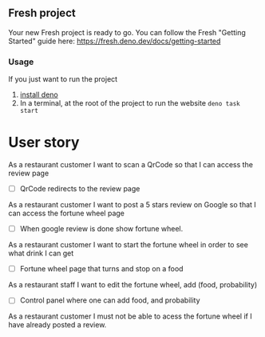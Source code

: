 ## Fresh project

Your new Fresh project is ready to go. You can follow the Fresh "Getting
Started" guide here: https://fresh.deno.dev/docs/getting-started

### Usage

If you just want to run the project 
1. [install deno](https://deno.land/manual/getting_started/installation) 
2. In a terminal, at the root of the project to run the website `deno task start`

# User story 

As a restaurant customer I want to scan a QrCode so that I can access the review page 
- [ ] QrCode redirects to the review page

As a restaurant customer I want to post a 5 stars review on Google so that I can access the fortune wheel page
- [ ] When google review is done show fortune wheel.

As a restaurant customer I want to start the fortune wheel in order to see what drink I can get 
- [ ] Fortune wheel page that turns and stop on a food 

As a restaurant staff I want to edit the fortune wheel, add (food, probability) 
- [ ] Control panel where one can add food, and probability

As a restaurant customer I must not be able to acess the fortune wheel if I have already posted a review.

